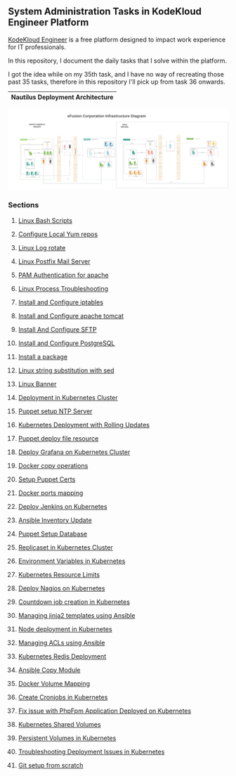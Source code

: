 ## System Administration Tasks in KodeKloud Engineer Platform

 [KodeKloud Engineer](https://www.kodekloud-engineer.com/) is a free platform designed to impact work experience for IT professionals.

 In this repository, I document the daily tasks that I solve within the platform. 

 I got the idea while on my 35th task, and I have no way of recreating those past 35 tasks, therefore in this repository I'll pick up from task 36 onwards.

 Nautilus Deployment Architecture              |  
:-------------------------:|
![Nautilus Deployment Architecture](images/Nautilus_deployment_architecture.jpeg)

### Sections

1. [Linux Bash Scripts]( https://github.com/fred-juma/Kodekloud-Engineer-Tasks/tree/main/KodeKloud%20System%20Administrator/01.%20Linux%20Bash%20Scripts)


2. [Configure Local Yum repos](https://github.com/fred-juma/Kodekloud-System-Administrator/tree/main/KodeKloud%20System%20Administrator/02.%20Configure%20Local%20Yum%20repos)

3. [Linux Log rotate](https://github.com/fred-juma/Kodekloud-System-Administrator/tree/main/KodeKloud%20System%20Administrator/03.%20Linux%20LogRotate)

4. [Linux Postfix Mail Server](https://github.com/fred-juma/Kodekloud-System-Administrator/tree/main/KodeKloud%20System%20Administrator/04.%20Linux%20Postfix%20Mail%20Server)

5. [PAM Authentication for apache](https://github.com/fred-juma/Kodekloud-Engineer-Tasks/tree/main/KodeKloud%20System%20Administrator/05.%20PAM%20Authentication%20for%20apache)

6. [Linux Process Troubleshooting](https://github.com/fred-juma/Kodekloud-System-Administrator/tree/main/KodeKloud%20System%20Administrator/06.%20Linux%20Process%20Troubleshooting)

7. [Install and Configure iptables](https://github.com/fred-juma/Kodekloud-System-Administrator/tree/main/KodeKloud%20System%20Administrator/07%20-%20Install%20and%20configure%20iptables)

8. [Install and Configure apache tomcat](https://github.com/fred-juma/Kodekloud-Engineer-Tasks/tree/main/KodeKloud%20System%20Administrator/08.%20Install%20and%20configure%20apache%20tomcat)

9. [Install And Configure SFTP](https://github.com/fred-juma/Kodekloud-Engineer-Tasks/tree/main/KodeKloud%20System%20Administrator/09.%20Install%20And%20Configure%20SFTP)

10. [Install and Configure PostgreSQL](https://github.com/fred-juma/Kodekloud-Engineer-Tasks/tree/main/KodeKloud%20System%20Administrator/10.%20Install%20and%20Configure%20PostgreSQL)

11. [Install a package](https://github.com/fred-juma/Kodekloud-Engineer-Tasks/tree/main/KodeKloud%20System%20Administrator/11.%20Install%20a%20package)

12. [Linux string substitution with sed](https://github.com/fred-juma/Kodekloud-Engineer-Tasks/tree/main/KodeKloud%20System%20Administrator/12.%20Linux%20string%20substitute%20sed)

13. [Linux Banner](https://github.com/fred-juma/Kodekloud-Engineer-Tasks/tree/main/KodeKloud%20System%20Administrator/13.%20Linux%20Banner)

14. [Deployment in Kubernetes Cluster ](https://github.com/fred-juma/Kodekloud-Engineer-Tasks/tree/main/kodekloud%20DevOps%20Engineer/01.%20Create%20Deployments%20in%20Kubernetes%20Cluster)

15. [Puppet setup NTP Server](https://github.com/fred-juma/Kodekloud-Engineer-Tasks/blob/main/kodekloud%20DevOps%20Engineer/02.%20Puppet%20Setup%20NTP%20Server/puppet%20setup%20ntp%20server.md)

16. [Kubernetes Deployment with Rolling Updates](https://github.com/fred-juma/Kodekloud-Engineer-Tasks/tree/main/kodekloud%20DevOps%20Engineer/03.%20Kubernetes%20Deployment%20and%20Rolling%20Updates)

17. [Puppet deploy file resource](https://github.com/fred-juma/Kodekloud-Engineer-Tasks/tree/main/kodekloud%20DevOps%20Engineer/04.%20Puppet%20deploy%20file%20resource)

18. [Deploy Grafana on Kubernetes Cluster](https://github.com/fred-juma/Kodekloud-Engineer-Tasks/tree/main/kodekloud%20DevOps%20Engineer/05.%20Deploy%20Grafana%20on%20Kubernetes%20Cluster)

19. [Docker copy operations](https://github.com/fred-juma/Kodekloud-Engineer-Tasks/tree/main/kodekloud%20DevOps%20Engineer/06.%20Docker%20copy%20operations)

20. [Setup Puppet Certs](https://github.com/fred-juma/Kodekloud-Engineer-Tasks/tree/main/kodekloud%20DevOps%20Engineer/07.%20Setup%20Puppet%20Certs)

21. [Docker ports mapping](https://github.com/fred-juma/Kodekloud-Engineer-Tasks/tree/main/kodekloud%20DevOps%20Engineer/08.%20Docker%20Ports%20Mapping)

22. [Deploy Jenkins on Kubernetes](https://github.com/fred-juma/Kodekloud-Engineer-Tasks/tree/main/kodekloud%20DevOps%20Engineer/09.%20Deploy%20Jenkins%20on%20Kubernetes)

23. [Ansible Inventory Update](https://github.com/fred-juma/Kodekloud-Engineer-Tasks/tree/main/kodekloud%20DevOps%20Engineer/10.%20Ansible%20Inventory%20Update)

24. [Puppet Setup Database](https://github.com/fred-juma/Kodekloud-Engineer-Tasks/tree/main/kodekloud%20DevOps%20Engineer/11.%20Puppet%20Setup%20Database)

25. [Replicaset in Kubernetes Cluster](https://github.com/fred-juma/Kodekloud-Engineer-Tasks/tree/main/kodekloud%20DevOps%20Engineer/12.%20Create%20Replicaset%20in%20Kubernetes%20Cluster)

26. [Environment Variables in Kubernetes](https://github.com/fred-juma/Kodekloud-Engineer-Tasks/tree/main/kodekloud%20DevOps%20Engineer/13.%20Environment%20Variables%20in%20Kubernetes)

27. [Kubernetes Resource Limits](https://github.com/fred-juma/Kodekloud-Engineer-Tasks/tree/main/kodekloud%20DevOps%20Engineer/14.%20Set%20Limits%20for%20Resources%20in%20Kubernetes)

28. [Deploy Nagios on Kubernetes](https://github.com/fred-juma/Kodekloud-Engineer-Tasks/tree/main/kodekloud%20DevOps%20Engineer/15.%20Deploy%20Nagios%20on%20Kubernetes)

29. [Countdown job creation in Kubernetes](https://github.com/fred-juma/Kodekloud-Engineer-Tasks/tree/main/kodekloud%20DevOps%20Engineer/16.%20Countdown%20job%20in%20Kubernetes)

30. [Managing jinja2 templates using Ansible](https://github.com/fred-juma/Kodekloud-Engineer-Tasks/tree/main/kodekloud%20DevOps%20Engineer/17.%20Managing%20Jinja2%20Templates%20Using%20Ansible)

31. [Node deployment in Kubernetes](https://github.com/fred-juma/Kodekloud-Engineer-Tasks/tree/main/kodekloud%20DevOps%20Engineer/18.%20Deploy%20Node%20App%20on%20Kubernetes)

32. [Managing ACLs using Ansible](https://github.com/fred-juma/Kodekloud-Engineer-Tasks/tree/main/kodekloud%20DevOps%20Engineer/19.%20Managing%20ACLs%20using%20Ansible)

33. [Kubernetes Redis Deployment](https://github.com/fred-juma/Kodekloud-Engineer-Tasks/tree/main/kodekloud%20DevOps%20Engineer/21.%20Kubernetes%20Redis%20Deployment)

34. [Ansible Copy Module](https://github.com/fred-juma/Kodekloud-Engineer-Tasks/tree/main/kodekloud%20DevOps%20Engineer/23.%20Ansible%20Copy%20Module)

35. [Docker Volume Mapping](https://github.com/fred-juma/Kodekloud-Engineer-Tasks/tree/main/kodekloud%20DevOps%20Engineer/24.%20Docker%20Volumes%20Mapping)

36. [Create Cronjobs in Kubernetes](https://github.com/fred-juma/Kodekloud-Engineer-Tasks/tree/main/kodekloud%20DevOps%20Engineer/25.%20Create%20Cronjobs%20in%20Kubernetes)

37. [Fix issue with PhpFpm Application Deployed on Kubernetes](https://github.com/fred-juma/Kodekloud-Engineer-Tasks/tree/main/kodekloud%20DevOps%20Engineer/27.%20Fix%20issue%20with%20PhpFpm%20Application%20Deployed%20on%20Kubernetes)

38. [Kubernetes Shared Volumes](https://github.com/fred-juma/Kodekloud-Engineer-Tasks/tree/main/kodekloud%20DevOps%20Engineer/28.%20Kubernetes%20Shared%20Volumes)

39. [Persistent Volumes in Kubernetes](https://github.com/fred-juma/Kodekloud-Engineer-Tasks/tree/main/kodekloud%20DevOps%20Engineer/30.%20Persistent%20Volumes%20in%20Kubernetes)

40. [Troubleshooting Deployment Issues in Kubernetes](https://github.com/fred-juma/Kodekloud-Engineer-Tasks/tree/main/kodekloud%20DevOps%20Engineer/34.%20Troubleshoot%20Deployment%20issues%20in%20Kubernetes)

41. [Git setup from scratch](https://github.com/fred-juma/Kodekloud-Engineer-Tasks/tree/main/kodekloud%20DevOps%20Engineer/35.%20Git%20Setup%20from%20Scratch)